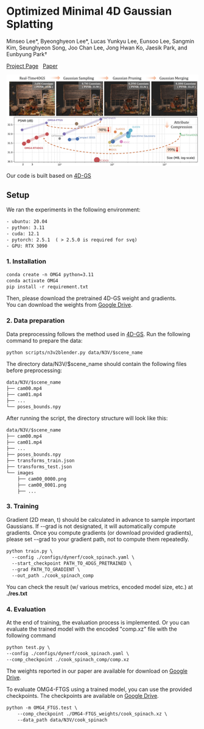 # Optimized Minimal 4D Gaussian Splatting

Minseo Lee*, Byeonghyeon Lee*, Lucas Yunkyu Lee, Eunsoo Lee, Sangmin Kim, Seunghyeon Song, Joo Chan Lee, Jong Hwan Ko, Jaesik Park, and Eunbyung Park†

[Project Page](https://minshirley.github.io/OMG4/) &nbsp; [Paper](https://arxiv.org/abs/2510.03857)

![Teaser](https://github.com/MinShirley/OMG4/blob/main/assets/teaser.jpg?raw=true)

Our code is built based on [4D-GS](https://github.com/fudan-zvg/4d-gaussian-splatting)


## Setup
We ran the experiments in the following environment:
```
- ubuntu: 20.04
- python: 3.11
- cuda: 12.1
- pytorch: 2.5.1  ( > 2.5.0 is required for svq)
- GPU: RTX 3090
```

###  1. Installation
```
conda create -n OMG4 python=3.11
conda activate OMG4
pip install -r requirement.txt
```

Then, please download the pretrained 4D-GS weight and gradients.  
You can download the weights from [Google Drive](https://drive.google.com/drive/folders/1WB7WYOUlvemfYZE35lkl_WV4fiF3p68v?usp=sharing).


### 2. Data preparation
Data preprocessing follows the method used in [4D-GS](https://github.com/fudan-zvg/4d-gaussian-splatting).
Run the following command to prepare the data:
```
python scripts/n3v2blender.py data/N3V/$scene_name
```

The directory data/N3V/$scene_name should contain the following files before preprocessing:
```
data/N3V/$scene_name
├── cam00.mp4
├── cam01.mp4
├── ...
└── poses_bounds.npy
```

After running the script, the directory structure will look like this:
```
data/N3V/$scene_name
├── cam00.mp4
├── cam01.mp4
├── ...
├── poses_bounds.npy
├── transforms_train.json
├── transforms_test.json
└── images
    ├── cam00_0000.png
    ├── cam00_0001.png
    ├── ...
```

### 3. Training
Gradient (2D mean, t) should be calculated in advance to sample important Gaussians.
If --grad is not designated, it will automatically compute gradients.
Once you compute gradients (or download provided gradients), please set --grad to your gradient path, not to compute them repeatedly.
```
python train.py \
  --config ./configs/dynerf/cook_spinach.yaml \
  --start_checkpoint PATH_TO_4DGS_PRETRAINED \
  --grad PATH_TO_GRADIENT \
  --out_path ./cook_spinach_comp
```
You can check the result (w/ various metrics, encoded model size, etc.) at **./res.txt**

### 4. Evaluation
At the end of training, the evaluation process is implemented. Or you can evaluate the trained model with the encoded "comp.xz" file with the following command
```
python test.py \
--config ./configs/dynerf/cook_spinach.yaml \
--comp_checkpoint ./cook_spinach_comp/comp.xz
```

The weights reported in our paper are available for download on [Google Drive](https://drive.google.com/drive/folders/1WB7WYOUlvemfYZE35lkl_WV4fiF3p68v?usp=sharing).

To evaluate OMG4-FTGS using a trained model, you can use the provided checkpoints.
The checkpoints are available on [Google Drive](https://drive.google.com/drive/folders/1WB7WYOUlvemfYZE35lkl_WV4fiF3p68v?usp=sharing).
```
python -m OMG4_FTGS.test \
    --comp_checkpoint ./OMG4-FTGS_weights/cook_spinach.xz \
    --data_path data/N3V/cook_spinach
```
```
